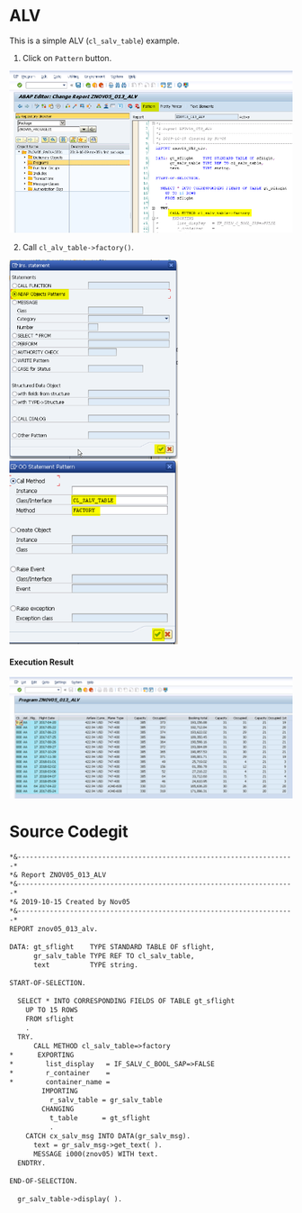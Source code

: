 ﻿# ALV

This is a simple ALV (`cl_salv_table`) example. 

1. Click on `Pattern` button.  

<img src="https://github.com/Nov05/pictures/blob/master/ABAP%20101/2019-10-15%2019_50_40-server.sapides.online_12299%20-%20Remote%20Desktop%20Connection.png?raw=true" width=700>  

2. Call `cl_alv_table->factory()`.

<img src="https://github.com/Nov05/pictures/blob/master/ABAP%20101/2019-10-15%2019_51_15-server.sapides.online_12299%20-%20Remote%20Desktop%20Connection.png?raw=true" width=300><img src="https://github.com/Nov05/pictures/blob/master/ABAP%20101/2019-10-15%2019_51_43-server.sapides.online_12299%20-%20Remote%20Desktop%20Connection.png?raw=true" width=300>

#### Execution Result   

<img src="https://github.com/Nov05/pictures/blob/master/ABAP%20101/2019-10-15%2019_53_38-server.sapides.online_12299%20-%20Remote%20Desktop%20Connection.png?raw=true" width=800>   

# Source Codegit

```
*&---------------------------------------------------------------------*
*& Report ZNOV05_013_ALV
*&---------------------------------------------------------------------*
*& 2019-10-15 Created by Nov05
*&---------------------------------------------------------------------*
REPORT znov05_013_alv.

DATA: gt_sflight    TYPE STANDARD TABLE OF sflight,
      gr_salv_table TYPE REF TO cl_salv_table,
      text          TYPE string.

START-OF-SELECTION.

  SELECT * INTO CORRESPONDING FIELDS OF TABLE gt_sflight
    UP TO 15 ROWS
    FROM sflight
    .
  TRY.
      CALL METHOD cl_salv_table=>factory
*      EXPORTING
*        list_display   = IF_SALV_C_BOOL_SAP=>FALSE
*        r_container    =
*        container_name =
        IMPORTING
          r_salv_table = gr_salv_table
        CHANGING
          t_table      = gt_sflight
          .
    CATCH cx_salv_msg INTO DATA(gr_salv_msg).
      text = gr_salv_msg->get_text( ).
      MESSAGE i000(znov05) WITH text.
  ENDTRY.

END-OF-SELECTION.

  gr_salv_table->display( ).
```